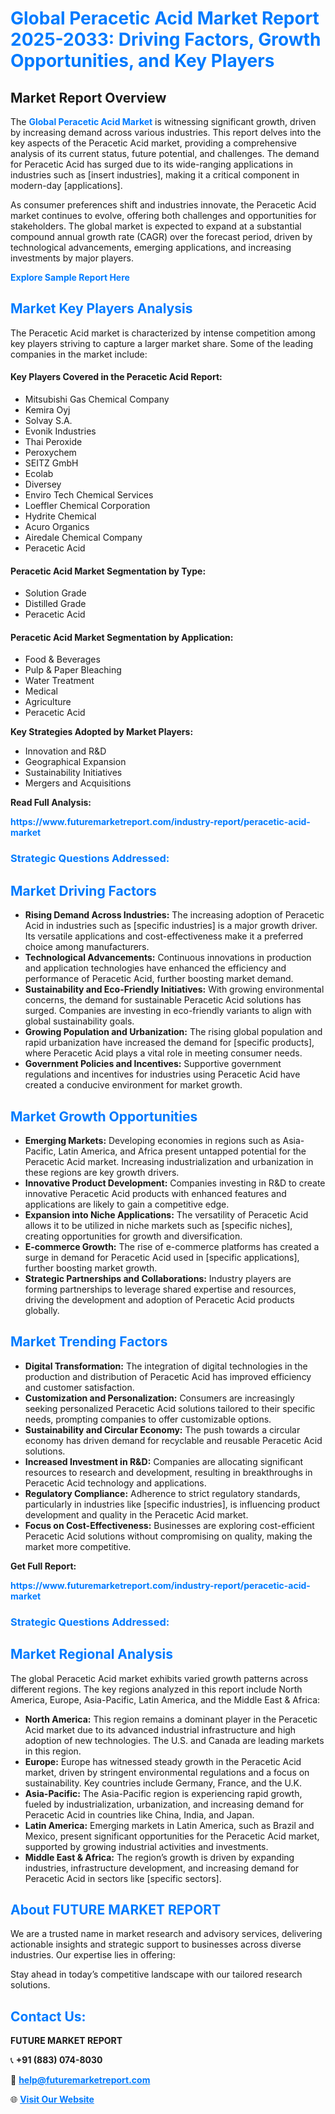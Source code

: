 <h1 style="color: #007BFF;">Global Peracetic Acid Market Report 2025-2033: Driving Factors, Growth Opportunities, and Key Players</h1>

<section id="overview">
<h2>Market Report Overview</h2>
<p>The <a href="https://www.futuremarketreport.com/industry-report/peracetic-acid-market" style="color: #007BFF; text-decoration: none;"><strong>Global Peracetic Acid Market</strong></a> is witnessing significant growth, driven by increasing demand across various industries. This report delves into the key aspects of the Peracetic Acid market, providing a comprehensive analysis of its current status, future potential, and challenges. The demand for Peracetic Acid has surged due to its wide-ranging applications in industries such as [insert industries], making it a critical component in modern-day [applications].</p>
<p>As consumer preferences shift and industries innovate, the Peracetic Acid market continues to evolve, offering both challenges and opportunities for stakeholders. The global market is expected to expand at a substantial compound annual growth rate (CAGR) over the forecast period, driven by technological advancements, emerging applications, and increasing investments by major players.</p>
</section>

<section id="overview">
<p><a href="https://www.futuremarketreport.com/request-sample/reportId=101282" style="color: #007BFF; text-decoration: none;"><strong>Explore Sample Report Here</strong></a></p>
</section>

<section id="key-players">
<h2 style="color: #007BFF;">Market Key Players Analysis</h2>
<p>The Peracetic Acid market is characterized by intense competition among key players striving to capture a larger market share. Some of the leading companies in the market include:</p>
<h4>Key Players Covered in the Peracetic Acid Report:</h4>
<ul><li>Mitsubishi Gas Chemical Company</li><li>Kemira Oyj</li><li>Solvay S.A.</li><li>Evonik Industries</li><li>Thai Peroxide</li><li>Peroxychem</li><li>SEITZ GmbH</li><li>Ecolab</li><li>Diversey</li><li>Enviro Tech Chemical Services</li><li>Loeffler Chemical Corporation</li><li>Hydrite Chemical</li><li>Acuro Organics</li><li>Airedale Chemical Company</li><li>Peracetic Acid</li></ul>
<h4>Peracetic Acid Market Segmentation by Type:</h4>
<ul><li>Solution Grade</li><li>Distilled Grade</li><li>Peracetic Acid</li></ul>

<h4>Peracetic Acid Market Segmentation by Application:</h4>
<ul><li>Food &amp; Beverages</li><li>Pulp &amp; Paper Bleaching</li><li>Water Treatment</li><li>Medical</li><li>Agriculture</li><li>Peracetic Acid</li></ul>
<p><strong>Key Strategies Adopted by Market Players:</strong></p>
<ul>
<li>Innovation and R&D</li>
<li>Geographical Expansion</li>
<li>Sustainability Initiatives</li>
<li>Mergers and Acquisitions</li>
</ul>
</section>

<section>
<p><strong>Read Full Analysis: </strong></p><a href="https://www.futuremarketreport.com/industry-report/peracetic-acid-market" style="color: #007BFF; text-decoration: none;"><strong>https://www.futuremarketreport.com/industry-report/peracetic-acid-market</strong></a>
<h3 style="color: #007BFF;">Strategic Questions Addressed:</h3>
</section>

<section id="driving-factors">
<h2 style="color: #007BFF;">Market Driving Factors</h2>
<ul>
<li><strong>Rising Demand Across Industries:</strong> The increasing adoption of Peracetic Acid in industries such as [specific industries] is a major growth driver. Its versatile applications and cost-effectiveness make it a preferred choice among manufacturers.</li>
<li><strong>Technological Advancements:</strong> Continuous innovations in production and application technologies have enhanced the efficiency and performance of Peracetic Acid, further boosting market demand.</li>
<li><strong>Sustainability and Eco-Friendly Initiatives:</strong> With growing environmental concerns, the demand for sustainable Peracetic Acid solutions has surged. Companies are investing in eco-friendly variants to align with global sustainability goals.</li>
<li><strong>Growing Population and Urbanization:</strong> The rising global population and rapid urbanization have increased the demand for [specific products], where Peracetic Acid plays a vital role in meeting consumer needs.</li>
<li><strong>Government Policies and Incentives:</strong> Supportive government regulations and incentives for industries using Peracetic Acid have created a conducive environment for market growth.</li>
</ul>
</section>

<section id="growth-opportunities">
<h2 style="color: #007BFF;">Market Growth Opportunities</h2>
<ul>
<li><strong>Emerging Markets:</strong> Developing economies in regions such as Asia-Pacific, Latin America, and Africa present untapped potential for the Peracetic Acid market. Increasing industrialization and urbanization in these regions are key growth drivers.</li>
<li><strong>Innovative Product Development:</strong> Companies investing in R&D to create innovative Peracetic Acid products with enhanced features and applications are likely to gain a competitive edge.</li>
<li><strong>Expansion into Niche Applications:</strong> The versatility of Peracetic Acid allows it to be utilized in niche markets such as [specific niches], creating opportunities for growth and diversification.</li>
<li><strong>E-commerce Growth:</strong> The rise of e-commerce platforms has created a surge in demand for Peracetic Acid used in [specific applications], further boosting market growth.</li>
<li><strong>Strategic Partnerships and Collaborations:</strong> Industry players are forming partnerships to leverage shared expertise and resources, driving the development and adoption of Peracetic Acid products globally.</li>
</ul>
</section>

<section id="trending-factors">
<h2 style="color: #007BFF;">Market Trending Factors</h2>
<ul>
<li><strong>Digital Transformation:</strong> The integration of digital technologies in the production and distribution of Peracetic Acid has improved efficiency and customer satisfaction.</li>
<li><strong>Customization and Personalization:</strong> Consumers are increasingly seeking personalized Peracetic Acid solutions tailored to their specific needs, prompting companies to offer customizable options.</li>
<li><strong>Sustainability and Circular Economy:</strong> The push towards a circular economy has driven demand for recyclable and reusable Peracetic Acid solutions.</li>
<li><strong>Increased Investment in R&D:</strong> Companies are allocating significant resources to research and development, resulting in breakthroughs in Peracetic Acid technology and applications.</li>
<li><strong>Regulatory Compliance:</strong> Adherence to strict regulatory standards, particularly in industries like [specific industries], is influencing product development and quality in the Peracetic Acid market.</li>
<li><strong>Focus on Cost-Effectiveness:</strong> Businesses are exploring cost-efficient Peracetic Acid solutions without compromising on quality, making the market more competitive.</li>
</ul>
</section>

<section>
<p><strong>Get Full Report: </strong></p><a href="https://www.futuremarketreport.com/industry-report/peracetic-acid-market" style="color: #007BFF; text-decoration: none;"><strong>https://www.futuremarketreport.com/industry-report/peracetic-acid-market</strong></a>
<h3 style="color: #007BFF;">Strategic Questions Addressed:</h3>
</section>


<section id="regional-analysis">
<h2 style="color: #007BFF;">Market Regional Analysis</h2>
<p>The global Peracetic Acid market exhibits varied growth patterns across different regions. The key regions analyzed in this report include North America, Europe, Asia-Pacific, Latin America, and the Middle East & Africa:</p>
<ul>
<li><strong>North America:</strong> This region remains a dominant player in the Peracetic Acid market due to its advanced industrial infrastructure and high adoption of new technologies. The U.S. and Canada are leading markets in this region.</li>
<li><strong>Europe:</strong> Europe has witnessed steady growth in the Peracetic Acid market, driven by stringent environmental regulations and a focus on sustainability. Key countries include Germany, France, and the U.K.</li>
<li><strong>Asia-Pacific:</strong> The Asia-Pacific region is experiencing rapid growth, fueled by industrialization, urbanization, and increasing demand for Peracetic Acid in countries like China, India, and Japan.</li>
<li><strong>Latin America:</strong> Emerging markets in Latin America, such as Brazil and Mexico, present significant opportunities for the Peracetic Acid market, supported by growing industrial activities and investments.</li>
<li><strong>Middle East & Africa:</strong> The region’s growth is driven by expanding industries, infrastructure development, and increasing demand for Peracetic Acid in sectors like [specific sectors].</li>
</ul>
</section>

<footer>
<h2 style="color: #007BFF;">About FUTURE MARKET REPORT</h2>
<p>We are a trusted name in market research and advisory services, delivering actionable insights and strategic support to businesses across diverse industries. Our expertise lies in offering:</p>

<p>Stay ahead in today’s competitive landscape with our tailored research solutions.</p>

<h2 style="color: #007BFF;">Contact Us:</h2>
<p><strong>FUTURE MARKET REPORT</strong></p>
<p>📞 <strong>+91 (883) 074-8030</strong></p>
<p>📧 <strong><a href="mailto:help@futuremarketreport.com" style="color: #007BFF;">help@futuremarketreport.com</a></strong></p>
<p>🌐 <strong><a href="https://www.futuremarketreport.com/" style="color: #007BFF;">Visit Our Website</a></strong></p>
</footer>